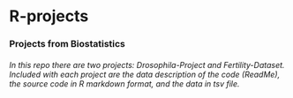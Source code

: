 # R-projects
### Projects from Biostatistics
###### In this repo there are two projects: Drosophila-Project and Fertility-Dataset. Included with each project are the data description of the code (ReadMe), the source code in R markdown format, and the data in tsv file. 
